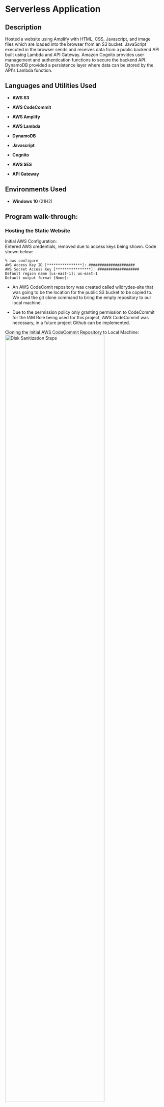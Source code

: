 <h1>Serverless Application</h1>


<h2>Description</h2>
Hosted a website using Amplify with HTML, CSS, Javascript, and image files which are loaded into the browser from an S3 bucket. JavaScript executed in the browser sends and receives data from a public backend API built using Lambda and API Gateway. Amazon Cognito provides user management and authentication functions to secure the backend API. DynamoDB provided a persistence layer where data can be stored by the API's Lambda function.


<h2>Languages and Utilities Used</h2>

- <b>AWS S3</b> 

- <b>AWS CodeCommit</b>

- <b>AWS Amplify</b>

- <b>AWS Lambda</b>

- <b>DynamoDB</b>

- <b>Javascript</b>

- <b>Cognito</b>

- <b>AWS SES</b>

- <b>API Gateway</b>

<h2>Environments Used </h2>

- <b>Windows 10</b> (21H2)

<h2>Program walk-through:</h2>

<h3>Hosting the Static Website</h3>

Initial AWS Configuration:  
Entered AWS credentials, removed due to access keys being shown. Code shown below:
<br />  
  
```
% aws configure
AWS Access Key ID [****************]: #####################
AWS Secret Access Key [****************]: ###################
Default region name [us-east-1]: us-east-1
Default output format [None]: 
```

- An AWS CodeComit repository was created called wildrydes-site that was going to be the location for the public S3 bucket to be copied to. We used the git clone command to bring the empty repository to our local machine.

- Due to the permission policy only granting permission to CodeCommit for the IAM Role being used for this project, AWS CodeCommit was necessary, in a future project Github can be implemented.

Cloning the Initial AWS CodeCommit Repository to Local Machine: <br/>
<img src="https://i.imgur.com/RpHU2tm.png" height="80%" width="80%" alt="Disk Sanitization Steps"/>

- Using a public S3 bucket, we copied the static files by navigating to our directory with the cd command and the cp command to copy the files to our local machine.

- We then added, committed, and pushed our git files using their respective commands. 

The Git Push of the Public S3 Bucket:  <br/>
<img src="https://i.imgur.com/ZFzAxEo.png" height="80%" width="80%" alt="Disk Sanitization Steps"/>

- The Amplify Console is used to set up a place to store your static web application code and to simplify the lifecycle of that application. AWS Amplify was used to create a host the web application using the repository made in CodeCommit. The application is shown below:
  
The Wild Rydes Application Launch on Amplify:  <br/>
<img src="https://i.imgur.com/NROcBxP.png" height="80%" width="80%" alt="Disk Sanitization Steps"/>


<h3>Managing the User Pool with Amazon Cognito</h3>


- Using Amazon Cognito, we create an user pool to integrate with our web app. We updated our Javascript config file to have the relevant data from the user pool and Cognito. The new file is added, committed, and pushed to our repository.

Javascript Configuration File With Updates:  <br/>
<img src="https://i.imgur.com/yJ3geai.png" height="80%" width="80%" alt="Disk Sanitization Steps"/>

- After updating the repository, we opened the register.html file, and registered a second a verified SES email with account information to send a verification code to. The code was successfully sent to my second email through the register.html, we automatically moved to the the siginin.html, and then entered the verification code along to sign in. The next file 'ride.html' was not able to open as we not have not setup the API invoke url in our configuration file.


<h3>Serverless Service Backend</h3>

- We implemented a Lambda function that will be invoked each time a user requests a unicorn. The function will select a unicorn from the fleet, record the request in a DynamoDB table, and then respond to the frontend application with details about the unicorn being dispatched.

- After the DynamoDB table for 'Rides' was created, we created an IAM role for our Lambda function that granted it DynamoDB write permission.

- We created a Lambda function that use our role we created with a prewritten requestUnircon.js Javascript file and then tested it with a test event of inputting null data.

Test Event Success:  <br/>
<img src="https://i.imgur.com/k1XEGr7.png" height="80%" width="80%" alt="Disk Sanitization Steps"/>

<h3>Deploying a RESTful API</h3>

The static website  deployed in the first module already has a page configured to interact with the API that is to be built in this section. The page at /ride.html has a simple map-based interface for requesting a unicorn ride. After authenticating using the /signin.html page, the users will be able to select their pickup location by clicking a point on the map and then requesting a ride by choosing the "Request Unicorn" button in the upper right corner.

- Once the API is deployed using edge-optimized for the endpoint type, an Amazon Cognito User Pools Authorizer was created to authenicate the API's calls. After this, a resource was created within the API, then a POST method was created and it was configured to use Lambda proxy integration backed by the RequestUnicorn function.

- The API is then deployed and the config.js file was updated with the Invoke URL from the AP. The new config.js is added, committed, and pushed to the repository to automatically deploy in Amplify.

<!--
 ```diff
- text in red
+ text in green
! text in orange
# text in gray
@@ text in purple (and bold)@@
```
--!>
